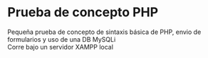 # Prueba de concepto PHP
Pequeña prueba de concepto de sintaxis básica de PHP, envio de formularios y uso de una DB MySQLi  
Corre bajo un servidor XAMPP local
